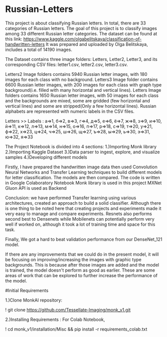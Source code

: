 # Russian-Letters
This project is about classifying Russian letters. In total, there are 33 categories of Russian letters.
The goal of this project is to classify images among 33 different Russian letter categories.
The dataset can be found at this link: https://www.kaggle.com/olgabelitskaya/classification-of-handwritten-letters
It was prepared and uploaded by Olga Belitskaya, includes a total of 14190 images.

The Dataset contains three image folders: Letters, Letter2, Letter3, and its corresponding CSV files: letter1.csv, letter2.csv, letter3.csv.

Letters2 Image folders contains 5940 Russian letter images, with 180 images for each class with no background.
Letters3 Image folder contains 6600 Russian letter images,  with 200 images for each class with graph type background(i.e. filled with many horizontal and vertical lines).
Letters Image folders contains 1650 Russian letter images, with 50 images for each class and the backgrounds are mixed, some are gridded (few horizontal and vertical lines) and some are stripped(Only a few horizontal lines).
Russian alphabets are represented with numeric labels in the CSV files.

Letters >> Labels :
а=>1, б=>2, в=>3, г=>4, д=>5, е=>6, ё=>7, ж=>8, з=>9, и=>10,
й=>11, к=>12, л=>13, м=>14, н=>15, о=>16, п=>17, р=>18, с=>19, т=>20,
у=>21, ф=>22, х=>23, ц=>24, ч=>25, ш=>26, щ=>27, ъ=>28, ы=>29, ь=>30,
э=>31, ю=>32, я=>33

The Project Notebook is divided into 4 sections:
1.)Importing Monk library
2.)Importing Kaggle Dataset
3.)Data parser to ingest, explore, and visualize samples
4.)Developing different models

Firstly, I have prepared the handwritten image data then used Convolution Neural Networks and Transfer Learning techniques to build different models for letter classification. The models are then compared. 
The code is written in Google Colaboratory Notebook 
Monk library is used in this project
MXNet Gluon API is used as Backend 

Conclusion:
we have performed Transfer learning using various architectures, created an approach to build a solid classifier. Although there is one thing to be noted here that creating projects and experiments made it very easy to manage and compare experiments. Resnets also performs second best to Densenets while Mobilenets can potentially perform very well if worked on, although it took a lot of training time and space for this task.

Finally, We got a hard to beat validation performance from our DenseNet_121 model.

If there are any improvements that we could do in the present model, it will be focusing on improving/increasing the images with graphic type backgrounds. This is because after those images are added and the model is trained, the model doesn't perform as good as earlier.
These are some areas of work that can be explored to further increase the performance of the model.


#Initial Requirements 

1.)Clone MonkAI repository:

 ! git clone https://github.com/Tessellate-Imaging/monk_v1.git

2.)Installing Requirements :
For Colab Notebook,

! cd monk_v1/installation/Misc && pip install -r requirements_colab.txt
